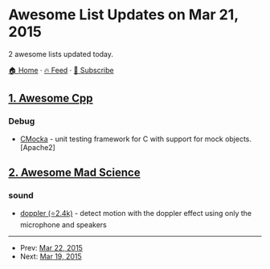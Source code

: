 # Awesome List Updates on Mar 21, 2015

2 awesome lists updated today.

[🏠 Home](/README.md) · [🔥 Feed](https://test.trackawesomelist.com/feed.xml) · [📮 Subscribe](https://trackawesomelist.us17.list-manage.com/subscribe?u=d2f0117aa829c83a63ec63c2f&id=36a103854c)



## [1. Awesome Cpp](/content/fffaraz/awesome-cpp/README.md)

### Debug

*   [CMocka](https://cmocka.org/) - unit testing framework for C with support for mock objects. \[Apache2]

## [2. Awesome Mad Science](/content/feross/awesome-mad-science/README.md)

### sound

*   [doppler (⭐2.4k)](https://github.com/DanielRapp/doppler) - detect motion with the doppler effect using only the microphone and speakers

---

- Prev: [Mar 22, 2015](/content/2015/03/22/README.md)
- Next: [Mar 19, 2015](/content/2015/03/19/README.md)